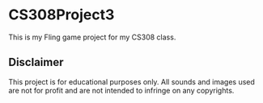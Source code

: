# CS308Project3

This is my Fling game project for my CS308 class.


## Disclaimer

This project is for educational purposes only. All sounds and images used are not for profit and are not intended to infringe on any copyrights.